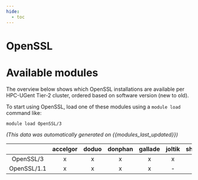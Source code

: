 ```yaml
---
hide:
  - toc
---
```


OpenSSL
=======

# Available modules


The overview below shows which OpenSSL installations are available per HPC-UGent Tier-2 cluster, ordered based on software version (new to old).

To start using OpenSSL, load one of these modules using a `module load` command like:

```shell
module load OpenSSL/3
```

*(This data was automatically generated on {{modules_last_updated}})*  

| |accelgor|doduo|donphan|gallade|joltik|shinx|skitty|
| :---: | :---: | :---: | :---: | :---: | :---: | :---: | :---: |
|OpenSSL/3|x|x|x|x|x|x|x|
|OpenSSL/1.1|x|x|x|x|-|-|-|
